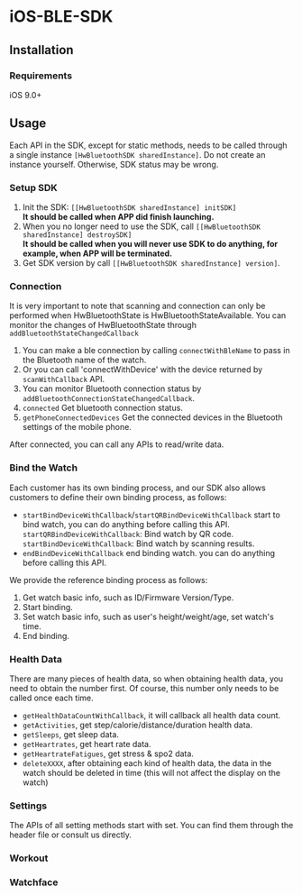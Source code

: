 # iOS-BLE-SDK

## Installation

### Requirements
iOS 9.0+

## Usage
Each API in the SDK, except for static methods, needs to be called through a single instance ``` [HwBluetoothSDK sharedInstance] ```. Do not create an instance yourself. Otherwise, SDK status may be wrong.
### Setup SDK
1. Init the SDK: ``` [[HwBluetoothSDK sharedInstance] initSDK] ```<br>
**It should be called when APP did finish launching.**
2. When you no longer need to use the SDK, call ```[[HwBluetoothSDK sharedInstance] destroySDK] ```<br>
**It should be called when you will never use SDK to do anything, for example, when APP will be terminated.**
3. Get SDK version by call ```[[HwBluetoothSDK sharedInstance] version]```.

### Connection

It is very important to note that scanning and connection can only be performed when HwBluetoothState is HwBluetoothStateAvailable.
You can monitor the changes of HwBluetoothState through ```addBluetoothStateChangedCallback```

1. You can make a ble connection by calling ```connectWithBleName``` to pass in the Bluetooth name of the watch.
2. Or you can call 'connectWithDevice' with the device returned by ```scanWithCallback``` API.
3. You can monitor Bluetooth connection status by ```addBluetoothConnectionStateChangedCallback```.
4. ```connected``` Get bluetooth connection status.
5. ```getPhoneConnectedDevices``` Get the connected devices in the Bluetooth settings of the mobile phone.

After connected, you can call any APIs to read/write data.

### Bind the Watch
Each customer has its own binding process, and our SDK also allows customers to define their own binding process, as follows:
* ```startBindDeviceWithCallback```/```startQRBindDeviceWithCallback``` start to bind watch, you can do anything before calling this API.
```startQRBindDeviceWithCallback```: Bind watch by QR code.<br>
```startBindDeviceWithCallback```: Bind watch by scanning results.
* ```endBindDeviceWithCallback``` end binding watch. you can do anything before calling this API.

We provide the reference binding process as follows:
1. Get watch basic info, such as ID/Firmware Version/Type.
2. Start binding.
3. Set watch basic info, such as user's height/weight/age, set watch's time.
4. End binding.

### Health Data
There are many pieces of health data, so when obtaining health data, you need to obtain the number first. Of course, this number only needs to be called once each time.

* ```getHealthDataCountWithCallback```, it will callback all health data count.
* ```getActivities```, get step/calorie/distance/duration health data.
* ```getSleeps```, get sleep data.
* ```getHeartrates```, get heart rate data.
* ```getHeartrateFatigues```, get stress & spo2 data.
* ```deleteXXXX```, after obtaining each kind of health data, the data in the watch should be deleted in time (this will not affect the display on the watch)

### Settings
The APIs of all setting methods start with set. You can find them through the header file or consult us directly.

### Workout

### Watchface

